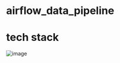 # airflow_data_pipeline

# tech stack

![image](https://github.com/user-attachments/assets/2563d1b6-7a2f-4c1b-87fd-facd0e61cd85)

